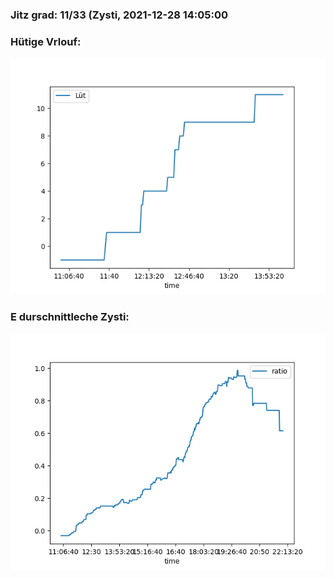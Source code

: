 ### Jitz grad: 11/33 (Zysti, 2021-12-28 14:05:00

### Hütige Vrlouf:
![Graph](Today.png)

### E durschnittleche Zysti:
![Graph](Zysti.png)